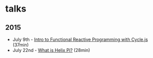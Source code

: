 # talks

2015
---

* July 9th - [Intro to Functional Reactive Programming with Cycle.js](https://www.youtube.com/watch?v=6_ETUyh0tns&feature=youtu.be) (37min)
* July 22nd - [What is Helix Pi?](https://www.youtube.com/watch?v=4JMOfCUuoZk&feature=youtu.be) (28min)
